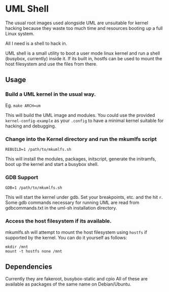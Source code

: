 # UML Shell

The usual root images used alongside UML are unsuitable for kernel hacking
because they waste too much time and resources booting up a full Linux system.

All I need is a shell to hack in.

UML shell is a small utility to boot a user mode linux kernel and run a shell
(busybox, currently) inside it. If its built in, hostfs can be used to mount
the host filesystem and use the files from there. 

## Usage

### Build a UML kernel in the usual way.

Eg. `make ARCH=um`

This will build the UML image and modules. You could use the provided
`kernel-config-example` as your `.config` to have a minimal kernel suitable for
hacking and debugging.

### Change into the Kernel directory and run the mkumlfs script

    REBUILD=1 /path/to/mkumlfs.sh

This will install the modules, packages, initscript, generate the initramfs,
boot up the kernel and start a busybox shell.

### GDB Support

    GDB=1 /path/to/mkumlfs.sh

This will start the kernel under gdb. Set your breakpoints, etc. and the hit
`r`.  Some gdb commands necessary for running UML are read from gdbcommands.txt
in the uml-sh installation directory.

### Access the host filesystem if its available.

mkumlfs.sh will attempt to mount the host filesystem using `hostfs` if
supported by the kernel. You can do it yourself as follows:

    mkdir /mnt
    mount -t hostfs none /mnt

## Dependencies

Currently they are fakeroot, busybox-static and cpio
All of these are available as packages of the same name on Debian/Ubuntu.
